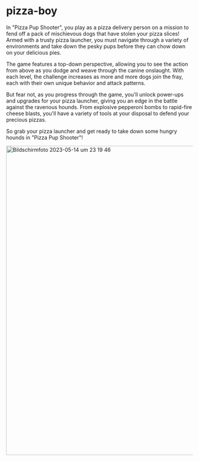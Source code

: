 # pizza-boy

In "Pizza Pup Shooter", you play as a pizza delivery person on a mission to fend off a pack of mischievous dogs that have stolen your pizza slices! Armed with a trusty pizza launcher, you must navigate through a variety of environments and take down the pesky pups before they can chow down on your delicious pies.

The game features a top-down perspective, allowing you to see the action from above as you dodge and weave through the canine onslaught. With each level, the challenge increases as more and more dogs join the fray, each with their own unique behavior and attack patterns.

But fear not, as you progress through the game, you'll unlock power-ups and upgrades for your pizza launcher, giving you an edge in the battle against the ravenous hounds. From explosive pepperoni bombs to rapid-fire cheese blasts, you'll have a variety of tools at your disposal to defend your precious pizzas.

So grab your pizza launcher and get ready to take down some hungry hounds in "Pizza Pup Shooter"!


 
<img width="834" alt="Bildschirmfoto 2023-05-14 um 23 19 46" src="https://github.com/StaxVentura/pizza-boy/assets/79100584/33592d1b-3c59-4e86-8eba-606e8f50231c">
